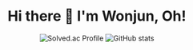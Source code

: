 <div align="center">
  
# Hi there 👋 I'm Wonjun, Oh!

![Solved.ac Profile](http://mazassumnida.wtf/api/v2/generate_badge?boj=owj0421)
![GitHub stats](https://github-readme-stats.vercel.app/api?username=owj0421&hide=issues&bg_color=30,99c289,6eb4cd&title_color=fff&text_color=fff)

</div>
